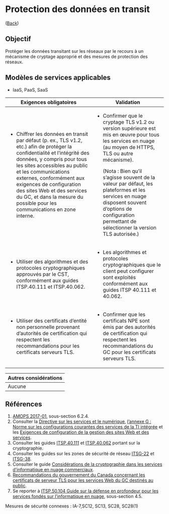 # Protection des données en transit

([Back](../README.md))

## Objectif

Protéger les données transitant sur les réseaux par le recours à un mécanisme de cryptage approprié et des mesures de protection des réseaux.

## Modèles de services applicables

- IaaS, PaaS, SaaS

| Exigences obligatoires                                                                                                                                                                                                                                                                                                                                                                             | Validation                                                                                                                                                                                                                                                                                                                                                                               |
| -------------------------------------------------------------------------------------------------------------------------------------------------------------------------------------------------------------------------------------------------------------------------------------------------------------------------------------------------------------------------------------------------- | ---------------------------------------------------------------------------------------------------------------------------------------------------------------------------------------------------------------------------------------------------------------------------------------------------------------------------------------------------------------------------------------- |
| <ul><li>Chiffrer les données en transit par défaut (p. ex., TLS v1.2, etc.) afin de protéger la confidentialité et l’intégrité des données, y compris pour tous les sites accessibles au public et les communications externes, conformément aux exigences de configuration des sites Web et des services du GC, et dans la mesure du possible pour les communications en zone interne. </li></ul> | <ul><li>Confirmer que le cryptage TLS v1.2 ou version supérieure est mis en œuvre pour tous les services en nuage (au moyen de HTTPS, TLS ou autre mécanisme). <p>(Nota : Bien qu’il s’agisse souvent de la valeur par défaut, les plateformes et les services en nuage disposent souvent d’options de configuration permettant de sélectionner la version TLS autorisée.)</p></li></ul> |
| <ul><li>Utiliser des algorithmes et des protocoles cryptographiques approuvés par le CST, conformément aux guides ITSP.40.111 et ITSP.40.062. </li></ul>                                                                                                                                                                                                                                           | <ul><li>Les algorithmes et protocoles cryptographiques que le client peut configurer sont exploités conformément aux guides ITSP 40.111 et 40.062.</li></ul>                                                                                                                                                                                                                             |
| <ul><li>Utiliser des certificats d’entité non personnelle provenant d’autorités de certification qui respectent les recommandations pour les certificats serveurs TLS.</li></ul>                                                                                                                                                                                                                   | <ul><li>Confirmer que les certificats NPE sont émis par des autorités de certification qui respectent les recommandations du GC pour les certificats serveurs TLS.</li></ul>                                                                                                                                                                                                             |

| Autres considérations |
| --------------------- |
| Aucune                |

## Références

1. [AMOPS 2017-01](https://www.canada.ca/en/treasury-board-secretariat/services/access-information-privacy/security-identity-management/direction-secure-use-commercial-cloud-services-spin.html), sous-section 6.2.4.
2. Consulter la [Directive sur les services et le numérique](https://www.tbs-sct.canada.ca/pol/doc-fra.aspx?id=32601), [l’annexe G : Norme sur les configurations courantes des services de la TI intégrée](https://www.tbs-sct.canada.ca/pol/doc-fra.aspx?id=32713) et les [Exigences de configuration de la gestion des sites Web et des services](https://www.canada.ca/fr/gouvernement/systeme/gouvernement-numerique/politiques-normes/configurations-courantes-services-ti-integree/sites-web.html).
3. Consulter les guides [ITSP.40.111](https://cyber.gc.ca/fr/orientation/algorithmes-cryptographiques-linformation-non-classifie-protege-protege-b-itsp40111) et [ITSP.40.062](https://www.cse-cst.gc.ca/en/system/files/pdf_documents/itsp.40.062-eng.pdf) portant sur la cryptographie.
4. Consulter les guides sur les zones de sécurité de réseau [ITSG-22](https://cyber.gc.ca/fr/orientation/exigences-de-base-en-matiere-de-securite-pour-les-zones-de-securite-de-reseau-version) et [ITSG-38](https://cyber.gc.ca/fr/orientation/considerations-de-conception-relatives-au-positionnement-des-services-dans-les-zones).
5. Consulter le guide [Considérations de la cryptographie dans les services d’informatique en nuage commerciaux](https://www.canada.ca/en/government/system/digital-government/modern-emerging-technologies/cloud-services/government-canada-consideration-use-cryptography-in-cloud.html).
6. [Recommandations du gouvernement du Canada concernant les certificats de serveur TLS pour les services Web du GC destinés au public](https://wiki.gccollab.ca/images/9/92/Recommendations_for_TLS_Server_Certificates_-_14_May_2021.pdf).
7. Se reporter à [ITSP.50.104 Guide sur la défense en profondeur pour les services fondés sur l’informatique en nuage](https://cyber.gc.ca/fr/orientation/guide-sur-la-defense-en-profondeur-pour-les-services-fondes-sur-linfonuagique-itsp50104), sous-section 4.5.

Mesures de sécurité connexes : IA-7,SC12, SC13, SC28, SC28(1)

